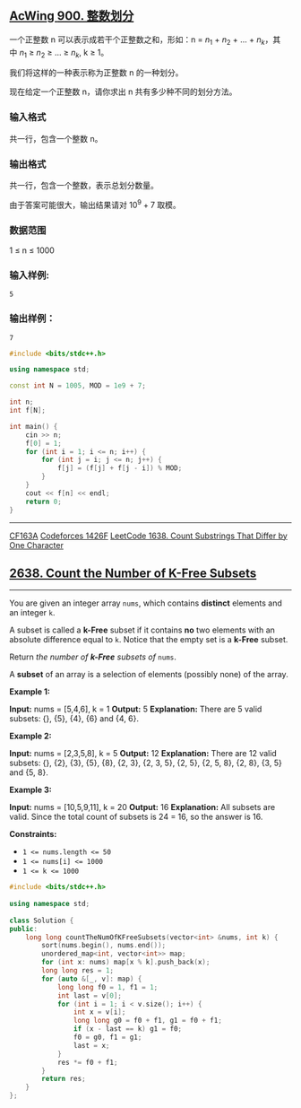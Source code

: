 ## [AcWing **900. 整数划分**](https://www.acwing.com/problem/content/description/902/)

一个正整数 n 可以表示成若干个正整数之和，形如：n = $n_1$ + $n_2$ + … + $n_k$，其中 $n_1$ ≥ $n_2$ ≥ … ≥ $n_k$, k ≥ 1。

我们将这样的一种表示称为正整数 n 的一种划分。

现在给定一个正整数 n，请你求出 n 共有多少种不同的划分方法。

### **输入格式**

共一行，包含一个整数 n。

### **输出格式**

共一行，包含一个整数，表示总划分数量。

由于答案可能很大，输出结果请对 $10^9+7$ 取模。

### **数据范围**

1 ≤ n ≤ 1000

### **输入样例:**

```
5
```

### **输出样例：**

```
7
```

```cpp
#include <bits/stdc++.h>

using namespace std;

const int N = 1005, MOD = 1e9 + 7;

int n;
int f[N];

int main() {
    cin >> n;
    f[0] = 1;
    for (int i = 1; i <= n; i++) {
        for (int j = i; j <= n; j++) {
            f[j] = (f[j] + f[j - i]) % MOD;
        }
    }
    cout << f[n] << endl;
    return 0;
}
```


----

[CF163A](https://codeforces.com/problemset/problem/163/A)
[Codeforces 1426F](https://codeforces.com/problemset/problem/1426/F)
[LeetCode 1638. Count Substrings That Differ by One Character](https://leetcode.com/problems/count-substrings-that-differ-by-one-character/description/)
## [2638. Count the Number of K-Free Subsets](https://leetcode.cn/problems/count-the-number-of-k-free-subsets/)
---
You are given an integer array `nums`, which contains **distinct** elements and an integer `k`.

A subset is called a **k-Free** subset if it contains **no** two elements with an absolute difference equal to `k`. Notice that the empty set is a **k-Free** subset.

Return *the number of **k-Free** subsets of* `nums`.

A **subset** of an array is a selection of elements (possibly none) of the array.

**Example 1:**

**Input:** nums = \[5,4,6\], k = 1
**Output:** 5
**Explanation:** There are 5 valid subsets: {}, {5}, {4}, {6} and {4, 6}.

**Example 2:**

**Input:** nums = \[2,3,5,8\], k = 5
**Output:** 12
**Explanation:** There are 12 valid subsets: {}, {2}, {3}, {5}, {8}, {2, 3}, {2, 3, 5}, {2, 5}, {2, 5, 8}, {2, 8}, {3, 5} and {5, 8}.

**Example 3:**

**Input:** nums = \[10,5,9,11\], k = 20
**Output:** 16
**Explanation:** All subsets are valid. Since the total count of subsets is 24 \= 16, so the answer is 16. 

**Constraints:**

-   `1 <= nums.length <= 50`
-   `1 <= nums[i] <= 1000`
-   `1 <= k <= 1000`
```cpp
#include <bits/stdc++.h>  
  
using namespace std;  
  
class Solution {  
public:  
    long long countTheNumOfKFreeSubsets(vector<int> &nums, int k) {  
        sort(nums.begin(), nums.end());  
        unordered_map<int, vector<int>> map;  
        for (int x: nums) map[x % k].push_back(x);  
        long long res = 1;  
        for (auto &[_, v]: map) {  
            long long f0 = 1, f1 = 1;  
            int last = v[0];  
            for (int i = 1; i < v.size(); i++) {  
                int x = v[i];  
                long long g0 = f0 + f1, g1 = f0 + f1;  
                if (x - last == k) g1 = f0;  
                f0 = g0, f1 = g1;  
                last = x;  
            }  
            res *= f0 + f1;  
        }  
        return res;  
    }  
};
```